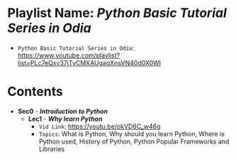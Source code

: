 # Playlist Name: _Python Basic Tutorial Series in Odia_

- `Python Basic Tutorial Series in Odia`: https://www.youtube.com/playlist?list=PLc7eQxv37jTyCMXAUgaqXnsVN40d0X0Wl

# Contents

- **Sec0** - **_Introduction to Python_**
  - **Lec1** - **_Why learn Python_**
    - `Vid Link`: https://youtu.be/okVD6C_w46g
    - `Topics`: What is Python, Why should you learn Python, Where is Python used, History of Python, Python Popular Frameworks and Libraries
